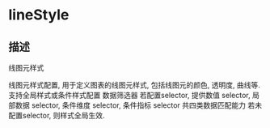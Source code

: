 # lineStyle
## 描述
线图元样式

线图元样式配置, 用于定义图表的线图元样式, 包括线图元的颜色, 透明度, 曲线等.
支持全局样式或条件样式配置
数据筛选器
若配置selector, 提供数值 selector, 局部数据 selector, 条件维度 selector, 条件指标 selector 共四类数据匹配能力
若未配置selector, 则样式全局生效.
